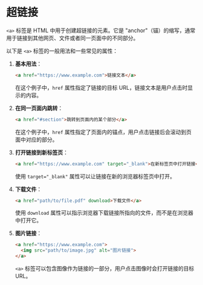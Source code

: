 # 超链接

`<a>` 标签是 HTML 中用于创建超链接的元素。它是 "anchor"（锚）的缩写，通常用于链接到其他网页、文件或者同一页面中的不同部分。

以下是 `<a>` 标签的一般用法和一些常见的属性：

1. **基本用法**：

   ```html
   <a href="https://www.example.com">链接文本</a>
   ```

   在这个例子中，`href` 属性指定了链接的目标 URL，链接文本是用户点击时显示的内容。

2. **在同一页面内跳转**：

   ```html
   <a href="#section">跳转到页面内的某个部分</a>
   ```

   在这个例子中，`href` 属性指定了页面内的锚点，用户点击链接后会滚动到页面中对应的部分。

3. **打开链接到新标签页**：

   ```html
   <a href="https://www.example.com" target="_blank">在新标签页中打开链接</a>
   ```

   使用 `target="_blank"` 属性可以让链接在新的浏览器标签页中打开。

4. **下载文件**：

   ```html
   <a href="path/to/file.pdf" download>下载文件</a>
   ```

   使用 `download` 属性可以指示浏览器下载链接所指向的文件，而不是在浏览器中打开它。

5. **图片链接**：

   ```html
   <a href="https://www.example.com">
     <img src="path/to/image.jpg" alt="图片链接">
   </a>
   ```

   `<a>` 标签可以包含图像作为链接的一部分，用户点击图像时会打开链接的目标 URL。